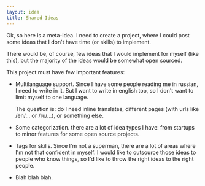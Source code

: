 ```yaml
---
layout: idea
title: Shared Ideas
---
```


Ok, so here is a meta-idea. I need to create a project, where I could post some ideas that I don't have time (or skills) to implement.

There would be, of course, few ideas that I would implement for myself (like this), but the majority of the ideas would be somewhat open sourced.

This project must have few important features:

- Multilanguage support. Since I have some people reading me in russian, I need to write in it. But I want to write in english too, so I don't want to limit myself to one language.

    The question is: do I need inline translates, different pages (with urls like /en/… or /ru/…), or something else.

- Some categorization. there are a lot of idea types I have: from startups to minor features for some open source projects.

- Tags for skills. Since I'm not a superman, there are a lot of areas where I'm not that confident in myself. I would like to outsource those ideas to people who know things, so I'd like to throw the right ideas to the right people.

- Blah blah blah.